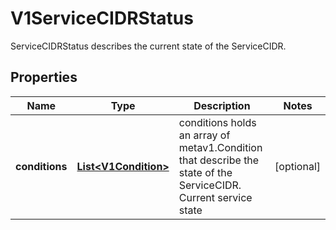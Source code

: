 

# V1ServiceCIDRStatus

ServiceCIDRStatus describes the current state of the ServiceCIDR.

## Properties

| Name | Type | Description | Notes |
|------------ | ------------- | ------------- | -------------|
|**conditions** | [**List&lt;V1Condition&gt;**](V1Condition.md) | conditions holds an array of metav1.Condition that describe the state of the ServiceCIDR. Current service state |  [optional] |



